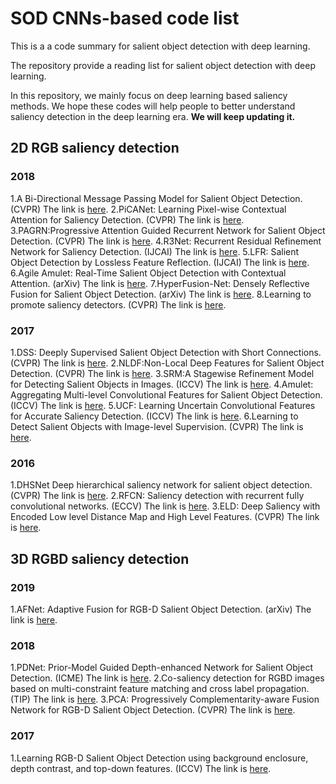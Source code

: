 # SOD CNNs-based code list
This is a a code summary for salient object detection with deep learning.

The repository provide a reading list for salient object detection with deep learning.

In this repository, we mainly focus on deep learning based saliency methods. We hope these codes will help people to better understand saliency detection in the deep learning era. **We will keep updating it.**

## 2D RGB saliency detection
### 2018
1.A Bi-Directional Message Passing Model for Salient Object Detection. (CVPR)
The link is [here](https://github.com/zhangludl/A-bi-directional-message-passing-model-for-salient-object-detection).
2.PiCANet: Learning Pixel-wise Contextual Attention for Saliency Detection. (CVPR)
The link is [here](https://github.com/Ugness/PiCANet-Implementation).
3.PAGRN:Progressive Attention Guided Recurrent Network for Salient Object Detection. (CVPR)
The link is [here](https://github.com/zhangxiaoning666/PAGR).
4.R3Net: Recurrent Residual Refinement Network for Saliency Detection. (IJCAI)
The link is [here](https://github.com/zijundeng/R3Net).
5.LFR: Salient Object Detection by Lossless Feature Reflection. (IJCAI)
The link is [here](https://github.com/Pchank/caffe-sal/blob/master/IIAU2018.md).
6.Agile Amulet: Real-Time Salient Object Detection with Contextual Attention. (arXiv)
The link is [here](https://github.com/Pchank/caffe-sal/blob/master/IIAU2018.md).
7.HyperFusion-Net: Densely Reflective Fusion for Salient Object Detection. (arXiv)
The link is [here](https://github.com/Pchank/caffe-sal/blob/master/IIAU2018.md).
8.Learning to promote saliency detectors. (CVPR)
The link is [here](https://github.com/zengxianyu/lps).

### 2017
1.DSS: Deeply Supervised Salient Object Detection with Short Connections. (CVPR)
The link is [here](https://github.com/Andrew-Qibin/DSS).
2.NLDF:Non-Local Deep Features for Salient Object Detection. (CVPR)
The link is [here](https://github.com/zhimingluo/NLDF).
3.SRM:A Stagewise Refinement Model for Detecting Salient Objects in Images. (ICCV)
The link is [here](https://github.com/Pchank/caffe-sal).
4.Amulet: Aggregating Multi-level Convolutional Features for Salient Object Detection. (ICCV)
The link is [here](https://github.com/Pchank/caffe-sal).
5.UCF: Learning Uncertain Convolutional Features for Accurate Saliency Detection. (ICCV)
The link is [here](https://github.com/Pchank/caffe-sal).
6.Learning to Detect Salient Objects with Image-level Supervision. (CVPR)
The link is [here](https://github.com/scott89/WSS).

### 2016
1.DHSNet Deep hierarchical saliency network for salient object detection. (CVPR)
The link is [here](https://github.com/GuanWenlong/DHSNet-PyTorch).
2.RFCN: Saliency detection with recurrent fully convolutional networks. (ECCV)
The link is [here](https://github.com/zengxianyu/RFCN).
3.ELD: Deep Saliency with Encoded Low level Distance Map and High Level Features. (CVPR)
The link is [here](https://github.com/gylee1103/SaliencyELD).


## 3D RGBD saliency detection
### 2019 

1.AFNet: Adaptive Fusion for RGB-D Salient Object Detection. (arXiv)
The link is [here](https://github.com/Lucia-Ningning/Adaptive_Fusion_RGBD_Saliency_Detection).
### 2018
1.PDNet: Prior-Model Guided Depth-enhanced Network for Salient Object Detection. (ICME)
The link is [here](https://github.com/cai199626/PDNet).
2.Co-saliency detection for RGBD images based on multi-constraint feature matching and cross label propagation. (TIP)
The link is [here](https://github.com/rmcong/Results-for-2018TIP-RGBD-Co-saliency).
3.PCA: Progressively Complementarity-aware Fusion Network for RGB-D Salient Object Detection. (CVPR)
The link is [here](https://github.com/haochen593/PCA-Fuse_RGBD_CVPR18).

### 2017
1.Learning RGB-D Salient Object Detection using background enclosure, depth contrast, and top-down features. (ICCV)
The link is [here](https://github.com/sshige/rgbd-saliency).
